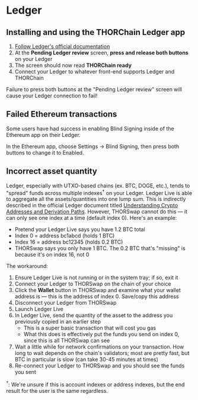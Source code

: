 # Ledger

## Installing and using the THORChain Ledger app

1. [Follow Ledger's official documentation][1]
1. At the **Pending Ledger review** screen, **press and release both buttons** on your Ledger
1. The screen should now read **THORChain ready**
1. Connect your Ledger to whatever front-end supports Ledger and THORChain

<div class="warning">
Failure to press both buttons at the "Pending Ledger review" screen will cause your
Ledger connection to fail!
</div>

## Failed Ethereum transactions

Some users have had success in enabling Blind Signing inside of the Ethereum
app on their Ledger.

In the Ethereum app, choose Settings &rarr; Blind Signing, then press both
buttons to change it to Enabled.

## Incorrect asset quantity

Ledger, especially with UTXO-based chains (ex. BTC, DOGE, etc.), tends to
"spread" funds across multiple indexes<sup>†</sup> on your Ledger.  Ledger Live
is able to aggregate all the assets/quantities into one lump sum.  This is
indirectly described in the official Ledger document titled
[Understanding Crypto Addresses and Derivation Paths][2].
However, THORSwap cannot do this &mdash; it can only see one index at a time
(default index 0).  Here's an example:

- Pretend your Ledger Live says you have 1.2 BTC total
- Index 0 = address bc1abcd (holds 1 BTC)
- Index 16 = address bc12345 (holds 0.2 BTC)
- THORSwap says you only have 1 BTC.  The 0.2 BTC that's "missing" is because it's on index 16, not 0

The workaround:

1. Ensure Ledger Live is not running or in the system tray; if so, exit it
1. Connect your Ledger to THORSwap on the chain of your choice
1. Click the **Wallet** button in THORSwap and examine what your wallet address is &mdash; this is the address of index 0.  Save/copy this address
1. Disconnect your Ledger from THORSwap
1. Launch Ledger Live
1. In Ledger Live, send the quantity of the asset to the address you previously copied in an earlier step
   - This is a super basic transaction that will cost you gas
   - What this does is effectively put the funds you send on index 0, since this is all THORSwap can see
1. Wait a little while for network confirmations on your transaction.  How long to wait depends on the chain's validators; most are pretty fast, but BTC in particular is slow (can take 30-45 minutes at times)
1. Re-connect your Ledger to THORSwap and you should see the funds you sent

<sup>†</sup>: We're unsure if this is account indexes or address indexes, but the end result for the user is the same regardless.

[1]: https://support.ledger.com/hc/en-us/articles/4402987997841-THORChain-RUNE-?docs=true
[2]: https://www.ledger.com/blog/understanding-crypto-addresses-and-derivation-paths

